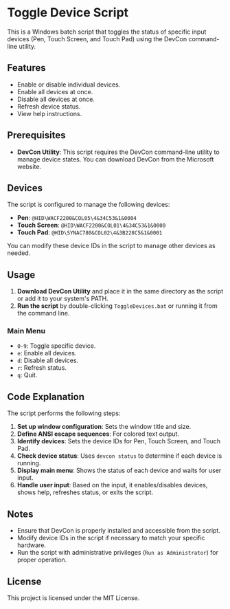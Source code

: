# Toggle Device Script

This is a Windows batch script that toggles the status of specific input devices (Pen, Touch Screen, and Touch Pad) using the DevCon command-line utility.

## Features

- Enable or disable individual devices.
- Enable all devices at once.
- Disable all devices at once.
- Refresh device status.
- View help instructions.

## Prerequisites

- **DevCon Utility**: This script requires the DevCon command-line utility to manage device states. You can download DevCon from the Microsoft website.

## Devices

The script is configured to manage the following devices:
- **Pen**: `@HID\WACF2200&COL05\4&34C53&1&0004`
- **Touch Screen**: `@HID\WACF2200&COL01\4&34C53&1&0000`
- **Touch Pad**: `@HID\SYNAC780&COL02\4&3B228C5&1&0001`

You can modify these device IDs in the script to manage other devices as needed.

## Usage

1. **Download DevCon Utility** and place it in the same directory as the script or add it to your system's PATH.
2. **Run the script** by double-clicking `ToggleDevices.bat` or running it from the command line.

### Main Menu

- `0-9`: Toggle specific device.
- `e`: Enable all devices.
- `d`: Disable all devices.
- `r`: Refresh status.
- `q`: Quit.

## Code Explanation

The script performs the following steps:

1. **Set up window configuration**: Sets the window title and size.
2. **Define ANSI escape sequences**: For colored text output.
3. **Identify devices**: Sets the device IDs for Pen, Touch Screen, and Touch Pad.
4. **Check device status**: Uses `devcon status` to determine if each device is running.
5. **Display main menu**: Shows the status of each device and waits for user input.
6. **Handle user input**: Based on the input, it enables/disables devices, shows help, refreshes status, or exits the script.

## Notes

- Ensure that DevCon is properly installed and accessible from the script.
- Modify device IDs in the script if necessary to match your specific hardware.
- Run the script with administrative privileges (`Run as Administrator`) for proper operation.

## License

This project is licensed under the MIT License.
